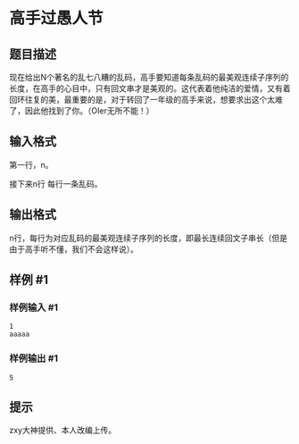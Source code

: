 # 高手过愚人节

## 题目描述

现在给出N个著名的乱七八糟的乱码，高手要知道每条乱码的最美观连续子序列的长度，在高手的心目中，只有回文串才是美观的。这代表着他纯洁的爱情，又有着回环往复的美，最重要的是，对于转回了一年级的高手来说，想要求出这个太难了，因此他找到了你。（OIer无所不能！）


## 输入格式

第一行，n。

接下来n行 每行一条乱码。


## 输出格式

n行，每行为对应乱码的最美观连续子序列的长度，即最长连续回文子串长（但是由于高手听不懂，我们不会这样说）。


## 样例 #1

### 样例输入 #1
```
1
aaaaa
```

### 样例输出 #1

```
5
```

## 提示

zxy大神提供、本人改编上传。

